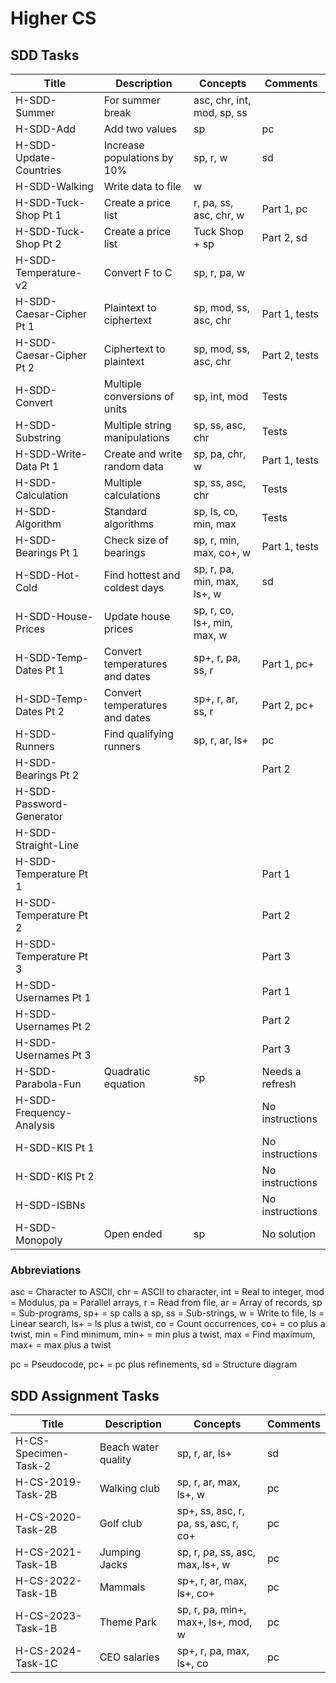 # Higher CS


## SDD Tasks

| Title                    | Description                    | Concepts                    | Comments |
| -----                    | -----------                    | --------                    | -------- |
| H-SDD-Summer             | For summer break               | asc, chr, int, mod, sp, ss  | |
| H-SDD-Add                | Add two values                 | sp                          | pc |
| H-SDD-Update-Countries   | Increase populations by 10%    | sp, r, w                    | sd |
| H-SDD-Walking            | Write data to file             | w                           | |
| H-SDD-Tuck-Shop Pt 1     | Create a price list            | r, pa, ss, asc, chr, w      | Part 1, pc |
| H-SDD-Tuck-Shop Pt 2     | Create a price list            | Tuck Shop + sp              | Part 2, sd |
| H-SDD-Temperature-v2     | Convert F to C                 | sp, r, pa, w                | |
| H-SDD-Caesar-Cipher Pt 1 | Plaintext to ciphertext        | sp, mod, ss, asc, chr       | Part 1, tests |
| H-SDD-Caesar-Cipher Pt 2 | Ciphertext to plaintext        | sp, mod, ss, asc, chr       | Part 2, tests |
| H-SDD-Convert            | Multiple conversions of units  | sp, int, mod                | Tests |
| H-SDD-Substring          | Multiple string manipulations  | sp, ss, asc, chr            | Tests |
| H-SDD-Write-Data Pt 1    | Create and write random data   | sp, pa, chr, w              | Part 1, tests |
| H-SDD-Calculation        | Multiple calculations          | sp, ss, asc, chr            | Tests |
| H-SDD-Algorithm          | Standard algorithms            | sp, ls, co, min, max        | Tests |
| H-SDD-Bearings Pt 1      | Check size of bearings         | sp, r, min, max, co+, w     | Part 1, tests |
| H-SDD-Hot-Cold           | Find hottest and coldest days  | sp, r, pa, min, max, ls+, w | sd |
| H-SDD-House-Prices       | Update house prices            | sp, r, co, ls+, min, max, w | |
| H-SDD-Temp-Dates Pt 1    | Convert temperatures and dates | sp+, r, pa, ss, r           | Part 1, pc+ |
| H-SDD-Temp-Dates Pt 2    | Convert temperatures and dates | sp+, r, ar, ss, r           | Part 2, pc+ |
| H-SDD-Runners            | Find qualifying runners        | sp, r, ar, ls+              | pc |
| H-SDD-Bearings Pt 2      | | | Part 2 |
| H-SDD-Password-Generator | | | |
| H-SDD-Straight-Line      | | | |
| H-SDD-Temperature Pt 1   | | | Part 1 |
| H-SDD-Temperature Pt 2   | | | Part 2 |
| H-SDD-Temperature Pt 3   | | | Part 3 |
| H-SDD-Usernames Pt 1     | | | Part 1 |
| H-SDD-Usernames Pt 2     | | | Part 2 |
| H-SDD-Usernames Pt 3     | | | Part 3 |
| H-SDD-Parabola-Fun       | Quadratic equation             | sp                          | Needs a refresh |
| H-SDD-Frequency-Analysis |                                |                             | No instructions |
| H-SDD-KIS Pt 1           |                                |                             | No instructions |
| H-SDD-KIS Pt 2           |                                |                             | No instructions |
| H-SDD-ISBNs              |                                |                             | No instructions |
| H-SDD-Monopoly           | Open ended                     | sp                          | No solution |


### Abbreviations

asc = Character to ASCII,
chr = ASCII to character,
int = Real to integer,
mod = Modulus,
pa = Parallel arrays,
r = Read from file,
ar = Array of records,
sp = Sub-programs,
sp+ = sp calls a sp,
ss = Sub-strings,
w = Write to file,
ls = Linear search,
ls+ = ls plus a twist,
co = Count occurrences,
co+ = co plus a twist,
min = Find minimum,
min+ = min plus a twist,
max = Find maximum,
max+ = max plus a twist

pc = Pseudocode,
pc+ = pc plus refinements,
sd = Structure diagram


## SDD Assignment Tasks

| Title                | Description         | Concepts                             | Comments |
| -----                | -----------         | --------                             | -------- |
| H-CS-Specimen-Task-2 | Beach water quality | sp, r, ar, ls+                       | sd |
| H-CS-2019-Task-2B    | Walking club        | sp, r, ar, max, ls+, w               | pc |
| H-CS-2020-Task-2B    | Golf club           | sp+, ss, asc, r, pa, ss, asc, r, co+ | pc |
| H-CS-2021-Task-1B    | Jumping Jacks       | sp, r, pa, ss, asc, max, ls+, w      | pc |
| H-CS-2022-Task-1B    | Mammals             | sp+, r, ar, max, ls+, co+            | pc |
| H-CS-2023-Task-1B    | Theme Park          | sp, r, pa, min+, max+, ls+, mod, w   | pc |
| H-CS-2024-Task-1C    | CEO salaries        | sp+, r, pa, max, ls+, co             | pc |
